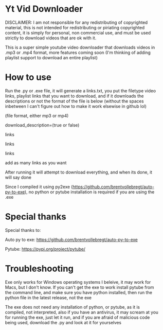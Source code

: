 # Yt Vid Downloader

DISCLAIMER: I am not responsible for any redistributing of copyrighted material, this is not intended for redistributing or piriating copyrighted content, it is simply for personal, non commercial use, and must be used strictly to download videos that are ok with it.

This is a super simple youtube video downloader that downloads videos in .mp3 or .mp4 format, more features coming soon (I'm thinking of adding playlist support to download an entire playlist)

# How to use

Run the .py or .exe file, it will generate a links.txt, you put the filetype video links, playlist links that you want to download, and if it downloads the descriptions or not the format of the file is below (without the spaces inbetween I can't figure out how to make it work elsewise in github lol)

(file format, either mp3 or mp4)

download_description=(true or false)

links

links

links

add as many links as you want

After running it will attempt to download everything, and when its done, it will say done

Since I compiled it using py2exe (https://github.com/brentvollebregt/auto-py-to-exe), no python or pytube installation is required if you are using the .exe

# Special thanks

Special thanks to:

Auto py to exe: https://github.com/brentvollebregt/auto-py-to-exe

Pytube: https://pypi.org/project/pytube/

# Troubleshooting

Exe only works for Windows operating systems I beleive, it may work for Macs, but I don't know.
If you can't get the exe to work install pytube from the command line, and make sure you have python installed, then run the python file in the latest release, not the exe

The exe does not need any installation of python, or pytube, as it is compiled, not interpreted, also if you have an antivirus, it may scream at you for running the exe, just let it run, and if you are afraid of malicious code being used, download the .py and look at it for yourselves 
